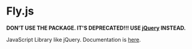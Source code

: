 # Fly.js
**DON'T USE THE PACKAGE. IT'S DEPRECATED!!!
USE [jQuery](https://jquery.com/) INSTEAD.**

JavaScript Library like jQuery. Documentation is [here](http://flyjs.zhevak.name).
